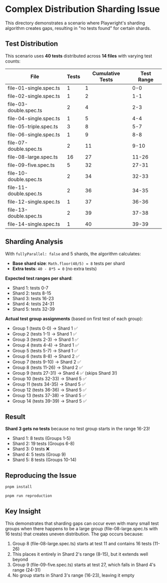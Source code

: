 # Complex Distribution Sharding Issue

This directory demonstrates a scenario where Playwright's sharding algorithm creates gaps, resulting in "no tests found" for certain shards.

## Test Distribution

This scenario uses **40 tests** distributed across **14 files** with varying test counts:

| File | Tests | Cumulative Tests | Test Range |
|------|-------|------------------|------------|
| file-01-single.spec.ts | 1 | 1 | 0-0 |
| file-02-single.spec.ts | 1 | 2 | 1-1 |
| file-03-double.spec.ts | 2 | 4 | 2-3 |
| file-04-single.spec.ts | 1 | 5 | 4-4 |
| file-05-triple.spec.ts | 3 | 8 | 5-7 |
| file-06-single.spec.ts | 1 | 9 | 8-8 |
| file-07-double.spec.ts | 2 | 11 | 9-10 |
| file-08-large.spec.ts | 16 | 27 | 11-26 |
| file-09-five.spec.ts | 5 | 32 | 27-31 |
| file-10-double.spec.ts | 2 | 34 | 32-33 |
| file-11-double.spec.ts | 2 | 36 | 34-35 |
| file-12-single.spec.ts | 1 | 37 | 36-36 |
| file-13-double.spec.ts | 2 | 39 | 37-38 |
| file-14-single.spec.ts | 1 | 40 | 39-39 |

## Sharding Analysis

With `fullyParallel: false` and 5 shards, the algorithm calculates:

- **Base shard size**: `Math.floor(40/5) = 8` tests per shard
- **Extra tests**: `40 - 8*5 = 0` (no extra tests)

**Expected test ranges per shard**:
- Shard 1: tests 0-7
- Shard 2: tests 8-15
- Shard 3: tests 16-23
- Shard 4: tests 24-31
- Shard 5: tests 32-39

**Actual test group assignments** (based on first test of each group):
- Group 1 (tests 0-0) → Shard 1 ✅
- Group 2 (tests 1-1) → Shard 1 ✅
- Group 3 (tests 2-3) → Shard 1 ✅
- Group 4 (tests 4-4) → Shard 1 ✅
- Group 5 (tests 5-7) → Shard 1 ✅
- Group 6 (tests 8-8) → Shard 2 ✅
- Group 7 (tests 9-10) → Shard 2 ✅
- Group 8 (tests 11-26) → Shard 2 ✅
- Group 9 (tests 27-31) → Shard 4 ✅ (skips Shard 3!)
- Group 10 (tests 32-33) → Shard 5 ✅
- Group 11 (tests 34-35) → Shard 5 ✅
- Group 12 (tests 36-36) → Shard 5 ✅
- Group 13 (tests 37-38) → Shard 5 ✅
- Group 14 (tests 39-39) → Shard 5 ✅

## Result

**Shard 3 gets no tests** because no test group starts in the range 16-23!

- Shard 1: 8 tests (Groups 1-5)
- Shard 2: 19 tests (Groups 6-8)
- Shard 3: 0 tests ❌
- Shard 4: 5 tests (Group 9)
- Shard 5: 8 tests (Groups 10-14)

## Reproducing the Issue
```sh
pnpm install

pnpm run reproduction
```

## Key Insight

This demonstrates that sharding gaps can occur even with many small test groups when there happens to be a large group (file-08-large.spec.ts with 16 tests) that creates uneven distribution. The gap occurs because:

1. Group 8 (file-08-large.spec.ts) starts at test 11 and contains 16 tests (11-26)
2. This places it entirely in Shard 2's range (8-15), but it extends well beyond
3. Group 9 (file-09-five.spec.ts) starts at test 27, which falls in Shard 4's range (24-31)
4. No group starts in Shard 3's range (16-23), leaving it empty

